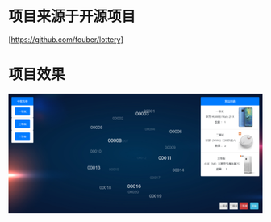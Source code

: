 # 项目来源于开源项目
[https://github.com/fouber/lottery] 

# 项目效果
<img src="https://github.com/smwsk/lottery/blob/master/img/result.png">

